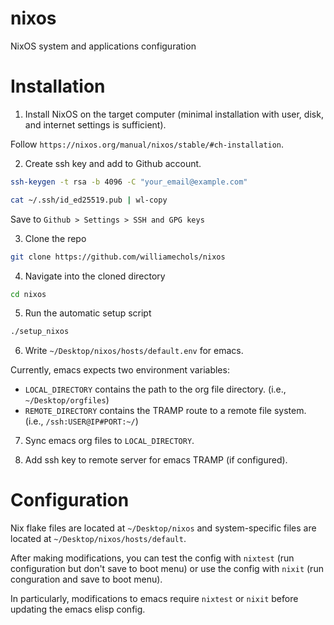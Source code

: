 # nixos

NixOS system and applications configuration

# Installation

1. Install NixOS on the target computer (minimal installation with user, disk, and internet settings is sufficient).

Follow `https://nixos.org/manual/nixos/stable/#ch-installation`.

2. Create ssh key and add to Github account.

```bash
ssh-keygen -t rsa -b 4096 -C "your_email@example.com"
```

```bash
cat ~/.ssh/id_ed25519.pub | wl-copy
```

Save to `Github > Settings > SSH and GPG keys`

3. Clone the repo

```bash
git clone https://github.com/williamechols/nixos
```

4. Navigate into the cloned directory

```bash
cd nixos
```

5. Run the automatic setup script

```bash
./setup_nixos
```

6. Write `~/Desktop/nixos/hosts/default.env` for emacs.

Currently, emacs expects two environment variables:
 - `LOCAL_DIRECTORY` contains the path to the org file directory. (i.e., `~/Desktop/orgfiles`)
 - `REMOTE_DIRECTORY` contains the TRAMP route to a remote file system. (i.e., `/ssh:USER@IP#PORT:~/`)

7. Sync emacs org files to `LOCAL_DIRECTORY`.

8. Add ssh key to remote server for emacs TRAMP (if configured).

# Configuration

Nix flake files are located at `~/Desktop/nixos` and system-specific files are located at `~/Desktop/nixos/hosts/default`.

After making modifications, you can test the config with `nixtest` (run configuration but don't save to boot menu) or use the config with `nixit` (run conguration and save to boot menu).

In particularly, modifications to emacs require `nixtest` or `nixit` before updating the emacs elisp config. 